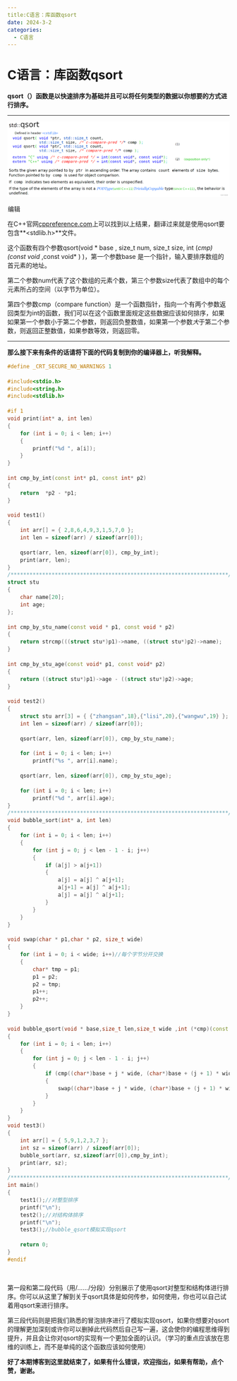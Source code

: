 ```yaml
---
title:C语言：库函数qsort
date: 2024-3-2
categories:
  - C语言
---
```

# C语言：库函数qsort

​    **qsort（）函数是以快速排序为基础并且可以将任何类型的数据以你想要的方式进行排序。**

------

![img](https://raw.githubusercontent.com/QinMou000/pic/main/d1aa13d9465af1bb76bea7e9f341e609.png)

![点击并拖拽以移动](data:image/gif;base64,R0lGODlhAQABAPABAP///wAAACH5BAEKAAAALAAAAAABAAEAAAICRAEAOw==)编辑

在C++官网[cppreference.com](https://en.cppreference.com/)上可以找到以上结果，翻译过来就是使用qsort要包含**<stdlib.h>**文件。

这个函数有四个参数qsort(void * base , size_t num, size_t size, int (*cmp)(const void* ,const void* ) )，第一个参数base 是一个指针，输入要排序数组的首元素的地址。

第二个参数num代表了这个数组的元素个数，第三个参数size代表了数组中的每个元素所占的空间（以字节为单位）。

第四个参数cmp（compare function）是一个函数指针，指向一个有两个参数返回类型为int的函数，我们可以在这个函数里面规定这些数据应该如何排序，如果如果第一个参数小于第二个参数，则返回负整数值，如果第一个参数*大*于第二个参数，则返回正整数值，如果参数等效，则返回零。

------

**那么接下来有条件的话请将下面的代码复制到你的编译器上，听我解释。**

```cpp
#define _CRT_SECURE_NO_WARNINGS 1

#include<stdio.h>
#include<string.h>
#include<stdlib.h>

#if 1
void print(int* a, int len)
{
	for (int i = 0; i < len; i++)
	{
		printf("%d ", a[i]);
	}
}

int cmp_by_int(const int* p1, const int* p2)
{
	return  *p2 - *p1;
}

void test1()
{
	int arr[] = { 2,8,6,4,9,3,1,5,7,0 };
	int len = sizeof(arr) / sizeof(arr[0]);

	qsort(arr, len, sizeof(arr[0]), cmp_by_int);
	print(arr, len);
}
/*********************************************************************/
struct stu
{
	char name[20];
	int age;
};

int cmp_by_stu_name(const void * p1, const void * p2)
{
	return strcmp(((struct stu*)p1)->name, ((struct stu*)p2)->name);
}

int cmp_by_stu_age(const void* p1, const void* p2)
{
	return ((struct stu*)p1)->age - ((struct stu*)p2)->age;
}

void test2()
{
	struct stu arr[3] = { {"zhangsan",18},{"lisi",20},{"wangwu",19} };
	int len = sizeof(arr) / sizeof(arr[0]);

	qsort(arr, len, sizeof(arr[0]), cmp_by_stu_name);

	for (int i = 0; i < len; i++)
		printf("%s ", arr[i].name);

	qsort(arr, len, sizeof(arr[0]), cmp_by_stu_age);

	for (int i = 0; i < len; i++)
		printf("%d ", arr[i].age);
}
/*********************************************************************/
void bubble_sort(int* a, int len)
{
	for (int i = 0; i < len; i++)
	{
		for (int j = 0; j < len - 1 - i; j++)
		{
			if (a[j] > a[j+1])
			{
				a[j] = a[j] ^ a[j+1];
				a[j+1] = a[j] ^ a[j+1];
				a[j] = a[j] ^ a[j+1];
			}
		}
	}
}

void swap(char * p1,char * p2, size_t wide)
{
	for (int i = 0; i < wide; i++)//每个字节分开交换
	{
		char* tmp = p1;
		p1 = p2;
		p2 = tmp;
		p1++;
		p2++;
	}
}

void bubble_qsort(void * base,size_t len,size_t wide ,int (*cmp)(const void* ,const void* ))
{
	for (int i = 0; i < len; i++)
	{
		for (int j = 0; j < len - 1 - i; j++)
		{
			if (cmp((char*)base + j * wide, (char*)base + (j + 1) * wide) > 0)//将第j和第j+1个元素的首地址传去cmp
			{
				swap((char*)base + j * wide, (char*)base + (j + 1) * wide, wide);//交换函数
			}
		}
	}
}
void test3()
{
	int arr[] = { 5,9,1,2,3,7 };
	int sz = sizeof(arr) / sizeof(arr[0]);
	bubble_sort(arr, sz,sizeof(arr[0]),cmp_by_int);
	print(arr, sz);
}
/*********************************************************************/
int main()
{
	test1();//对整型排序
	printf("\n");
	test2();//对结构体排序
	printf("\n");
	test3();//bubble_qsort模拟实现qsort

	return 0;
}
#endif
```

![点击并拖拽以移动](data:image/gif;base64,R0lGODlhAQABAPABAP///wAAACH5BAEKAAAALAAAAAABAAEAAAICRAEAOw==)

第一段和第二段代码（用/*……*/分段）分别展示了使用qsort对整型和结构体进行排序。你可以从这里了解到关于qsort具体是如何传参，如何使用，你也可以自己试着用qsort来进行排序。

第三段代码则是把我们熟悉的冒泡排序进行了模拟实现qsort，如果你想要对qsort的理解更加深刻或许你可以删掉此代码然后自己写一遍，这会使你的编程思维得到提升，并且会让你对qsort的实现有一个更加全面的认识。（学习的重点应该放在思维的训练上，而不是单纯的这个函数应该如何使用）

**好了本期博客到这里就结束了，如果有什么错误，欢迎指出，如果有帮助，点个赞，谢谢。**
